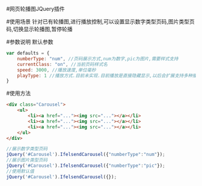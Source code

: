 #网页轮播图JQuery插件

#使用场景
针对已有轮播图,进行播放控制,可以设置显示数字类型页码,图片类型页码,切换显示轮播图,暂停轮播

#参数说明
默认参数

```javascript
var defaults = {
    numberType: "num", //页码展示方式,num为数字,pic为图片,需要样式支持
    currentClass: "on", //当前页码样式名
    speed: 3000, //播放速度,单位毫秒
    playType: 1 //播放方式.目前未实现.目前播放是直接隐藏显示,以后会扩展支持多种播放方式供选择
}
```

#使用方法
```html
<div class="Carousel">
    <ul>
        <li><a href="..."><img src="..."></a></li>
        <li><a href="..."><img src="..."></a></li>
        <li><a href="..."><img src="..."></a></li>
    </ul>
</div>
```
```javascript
//展示数字类型页码
jQuery('#Carousel').IfelsendCarousel({"numberType":"num"});
//展示图片类型页码
jQuery('#Carousel').IfelsendCarousel({"numberType":"pic"});
//使用默认值
jQuery('#Carousel').IfelsendCarousel({});
```
